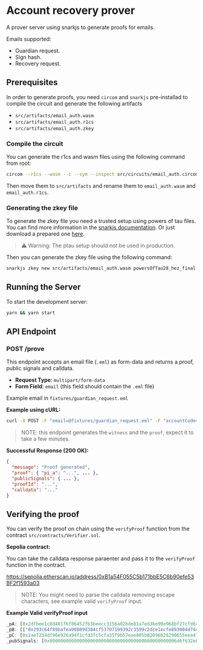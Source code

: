 # Account recovery prover

A prover server using snarkjs to generate proofs for emails.

Emails supported:
- Guardian request.
- Sign hash.
- Recovery request.

## Prerequisites

In order to generate proofs, you need `circom` and `snarkjs` pre-installad to compile the circuit and generate the following artifacts

- `src/artifacts/email_auth.wasm`
- `src/artifacts/email_auth.r1cs`
- `src/artifacts/email_auth.zkey`

### Compile the circuit

You can generate the r1cs and wasm files using the following command from root:

```bash
circom --r1cs --wasm --c --sym --inspect src/circuits/email_auth.circom 
```

Then move them to `src/artifacts` and rename them to `email_auth.wasm` and `email_auth.r1cs`.

### Generating the zkey file

To generate the zkey file you need a trusted setup using powers of tau files. You can find more information in the [snarkjs documentation](https://github.com/iden3/snarkjs). Or just download a prepared one [here](https://storage.googleapis.com/zkevm/ptau/powersOfTau28_hez_final.ptau).

> ⚠️ Warning: The ptau setup should not be used in production.

Then you can generate the zkey file using the following command:

```bash
snarkjs zkey new src/artifacts/email_auth.wasm powersOfTau28_hez_final.ptau src/artifacts/email_auth.zkey
```

## Running the Server

To start the development server:

```bash
yarn && yarn start
```

## API Endpoint

### POST /prove

This endpoint accepts an email file (`.eml`) as form-data and returns a proof, public signals and calldata.

- **Request Type**: `multipart/form-data`
- **Form Field**: `email` (this field should contain the `.eml` file)

Example email in `fixtures/guardian_request.eml`

**Example using cURL:**

```bash
curl -X POST -F "email=@fixtures/guardian_request.eml" -F "accountCode=01eb9b204cc24c3baee11accc37d253a9c53e92b1a2cc07763475c135d575b76" http://localhost:3000/prove
```

> NOTE: this endpoint generates the `witness` and the `proof`, expect it to take a few minutes.


**Successful Response (200 OK):**

```json
{
  "message": "Proof generated",
  "proof": { "pi_a": "...", ... },
  "publicSignals": { ... },
  "proofId": "...",
  "calldata": "..."
}
```

## Verifying the proof

You can verify the proof on chain using the `verifyProof` function from the contract `src/contracts/Verifier.sol`.

**Sepolia contract:**

You can take the calldata response paraenter and pass it to the `verifyProof` function in the contract.

https://sepolia.etherscan.io/address/0xB1a54F055C5b171bbE5C6b90efe53BF2f1593a03

> NOTE: You might need to parse the calldata removing escape characters, see example valid `verifyProof` input.

**Example Valid verifyProof input**

```js
_pA: [0x2dfbee1c8d401f6f86452fb3beecc3156a02bde81a7ed36e99e968bf27cfd6cc,0x0489612bb79d130565138d15c017b6495257cfe39573662483b9bb805ef1e016]
_pB: [["0x293c64f89bafea90809d384cf53707199392c3599c2dce1ecfe893004d74c52a","0x131034117cd142727ccf890c5bc0d7b01dea5e48e492c742dafce98dfa5a28d8"],["0x26b4114021430a3306d87d93386f1b05a0b0457d9e8a21cfa8c987c75dc55996","0x1d5178badbd38240488384b6e9b654e64ec473f88766f4e1f0c44f57127d9205"]]
_pC: [0x1ae7234df96e926a94f1cfd3fc5cfa35f9b57eae805b02096b28290655eea4f1,0x2b42f1f7922fe3a7513042f546e022d7dcff9e5b48c01a6c6d433d672da104d3]
_pubSignals: [0x00000000000000000000000000000000000000000000006d6f632e6c69616d67,0x0000000000000000000000000000000000000000000000000000000000000000,0x0000000000000000000000000000000000000000000000000000000000000000,0x0000000000000000000000000000000000000000000000000000000000000000,0x0000000000000000000000000000000000000000000000000000000000000000,0x0000000000000000000000000000000000000000000000000000000000000000,0x0000000000000000000000000000000000000000000000000000000000000000,0x0000000000000000000000000000000000000000000000000000000000000000,0x0000000000000000000000000000000000000000000000000000000000000000,0x0ea9c777dc7110e5a9e89b13f0cfc540e3845ba120b2b6dc24024d61488d4788,0x213720fcb3206a43d9329b51d344ce40e0c7e18edfd6207efd47c35bcb7ee085,0x00000000000000000000000000000000000000000000000000000000671baaec,0x0030783020726f662074736575716572206e6169647261756720747065636341,0x0062624145663044444236324536354332343338336630363531393434383834,0x0000000000000000000000000000000000000000000000004346326432453836,0x0000000000000000000000000000000000000000000000000000000000000000,0x0000000000000000000000000000000000000000000000000000000000000000,0x0000000000000000000000000000000000000000000000000000000000000000,0x0000000000000000000000000000000000000000000000000000000000000000,0x0000000000000000000000000000000000000000000000000000000000000000,0x0000000000000000000000000000000000000000000000000000000000000000,0x0000000000000000000000000000000000000000000000000000000000000000,0x0000000000000000000000000000000000000000000000000000000000000000,0x0000000000000000000000000000000000000000000000000000000000000000,0x0000000000000000000000000000000000000000000000000000000000000000,0x0000000000000000000000000000000000000000000000000000000000000000,0x0000000000000000000000000000000000000000000000000000000000000000,0x0000000000000000000000000000000000000000000000000000000000000000,0x0000000000000000000000000000000000000000000000000000000000000000,0x0000000000000000000000000000000000000000000000000000000000000000,0x0000000000000000000000000000000000000000000000000000000000000000,0x0000000000000000000000000000000000000000000000000000000000000000,0x22123ab5ff37964cce250670f894c3432abcce6e19a9bb0b86c311b59d6a36bb,0x0000000000000000000000000000000000000000000000000000000000000001]
```

